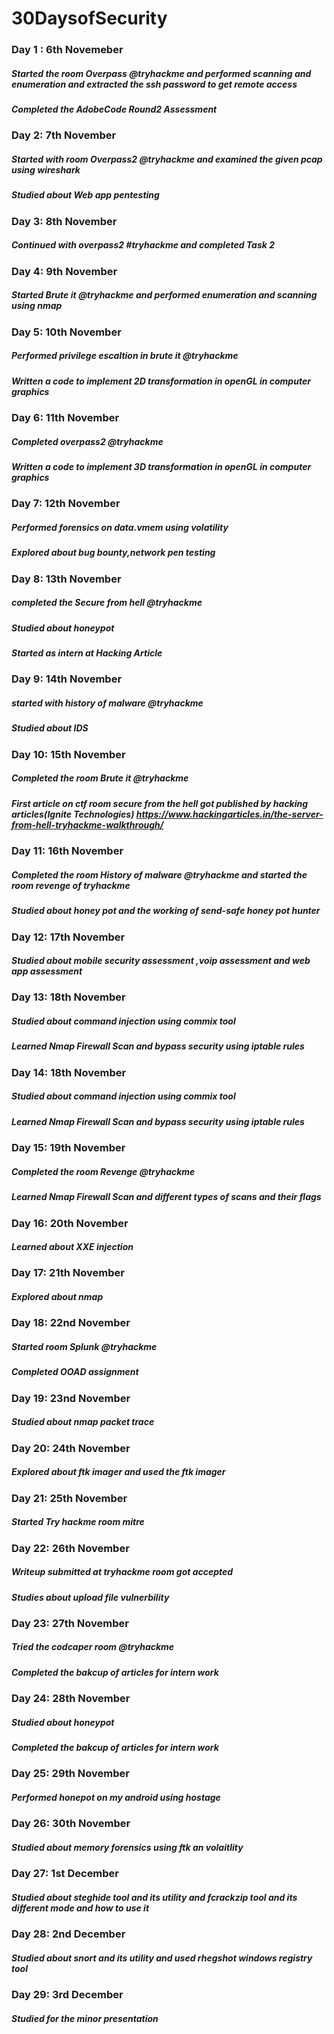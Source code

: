 # 30DaysofSecurity
### Day 1 : 6th Novemeber
##### *Started the room Overpass @tryhackme and performed scanning and enumeration and extracted the ssh password to get remote access*
##### *Completed the AdobeCode Round2 Assessment*


### Day 2: 7th November
##### *Started with room Overpass2 @tryhackme and examined the given pcap using wireshark*
##### *Studied about Web app pentesting*

### Day 3: 8th November
##### *Continued with overpass2 #tryhackme and completed Task 2*

### Day 4: 9th November
##### *Started Brute it @tryhackme and performed enumeration and scanning using nmap*

### Day 5: 10th November
##### *Performed privilege escaltion in brute it @tryhackme*
##### *Written a code to implement 2D transformation in openGL in computer graphics* 


### Day 6: 11th November
##### *Completed overpass2 @tryhackme*
##### *Written a code to implement 3D transformation in openGL in computer graphics* 

### Day 7: 12th November
##### *Performed forensics on data.vmem using volatility*
##### *Explored about bug bounty,network pen testing* 

### Day 8: 13th November
##### *completed the Secure from hell @tryhackme*
##### *Studied about honeypot* 
##### *Started as intern at Hacking Article*

### Day 9: 14th November
##### *started with history of malware @tryhackme*
##### *Studied about IDS*

### Day 10: 15th November
##### *Completed the room Brute it @tryhackme*
##### *First article on ctf room secure from the hell got published by hacking articles(Ignite Technologies)* https://www.hackingarticles.in/the-server-from-hell-tryhackme-walkthrough/


### Day 11: 16th November
##### *Completed the room History of malware @tryhackme and started the room revenge of tryhackme*
##### *Studied about honey pot and the working of send-safe honey pot hunter*


### Day 12: 17th November
##### *Studied about mobile security assessment ,voip assessment and web app assessment*


### Day 13: 18th November
##### *Studied about command injection using commix tool*
##### *Learned Nmap Firewall Scan and bypass security using iptable rules*

### Day 14: 18th November
##### *Studied about command injection using commix tool*
##### *Learned Nmap Firewall Scan and bypass security using iptable rules*

### Day 15: 19th November
##### *Completed the room Revenge @tryhackme*
##### *Learned Nmap Firewall Scan and different types of scans and their flags*

### Day 16: 20th November
##### *Learned about XXE injection*


### Day 17: 21th November
##### *Explored about nmap*


### Day 18: 22nd November
##### *Started room Splunk @tryhackme*
##### *Completed OOAD assignment*

### Day 19: 23nd November
##### *Studied about nmap packet trace*


### Day 20: 24th November
##### *Explored about ftk imager and used the ftk imager*

### Day 21: 25th November
##### *Started Try hackme room mitre*

### Day 22: 26th November
##### *Writeup submitted at tryhackme room got accepted*
#### *Studies about upload file vulnerbility*

### Day 23: 27th November
##### *Tried the codcaper room @tryhackme*
##### *Completed the bakcup of  articles for intern work*

### Day 24: 28th November
##### *Studied about honeypot*
##### *Completed the bakcup of  articles for intern work*

### Day 25: 29th November
##### *Performed honepot on my android using hostage*

### Day 26: 30th November
##### *Studied about memory forensics using ftk an volaitlity*

### Day 27: 1st December 
##### *Studied about steghide tool and its utility and fcrackzip tool and its different mode and how to use it*

### Day 28: 2nd December 
##### *Studied about snort and its utility and used rhegshot windows registry tool*

### Day 29: 3rd December 
##### *Studied for the minor presentation*
